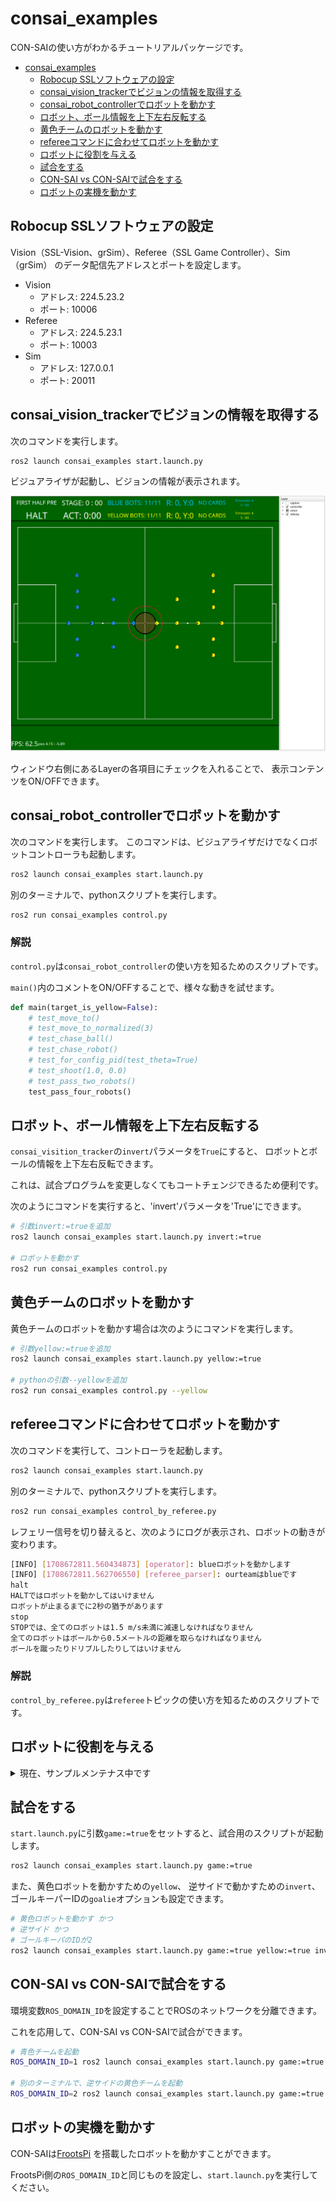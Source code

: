 # consai_examples

CON-SAIの使い方がわかるチュートリアルパッケージです。

- [consai\_examples](#consai_examples)
  - [Robocup SSLソフトウェアの設定](#robocup-sslソフトウェアの設定)
  - [consai\_vision\_trackerでビジョンの情報を取得する](#consai_vision_trackerでビジョンの情報を取得する)
  - [consai\_robot\_controllerでロボットを動かす](#consai_robot_controllerでロボットを動かす)
  - [ロボット、ボール情報を上下左右反転する](#ロボットボール情報を上下左右反転する)
  - [黄色チームのロボットを動かす](#黄色チームのロボットを動かす)
  - [refereeコマンドに合わせてロボットを動かす](#refereeコマンドに合わせてロボットを動かす)
  - [ロボットに役割を与える](#ロボットに役割を与える)
  - [試合をする](#試合をする)
  - [CON-SAI vs CON-SAIで試合をする](#con-sai-vs-con-saiで試合をする)
  - [ロボットの実機を動かす](#ロボットの実機を動かす)


## Robocup SSLソフトウェアの設定

Vision（SSL-Vision、grSim）、Referee（SSL Game Controller）、Sim（grSim）
のデータ配信先アドレスとポートを設定します。

- Vision
  - アドレス: 224.5.23.2
  - ポート: 10006
- Referee
  - アドレス: 224.5.23.1
  - ポート: 10003
- Sim
  - アドレス: 127.0.0.1
  - ポート: 20011

## consai_vision_trackerでビジョンの情報を取得する

次のコマンドを実行します。

```sh
ros2 launch consai_examples start.launch.py
```

ビジュアライザが起動し、ビジョンの情報が表示されます。

![](../resources/consai_visualizer.png)

ウィンドウ右側にあるLayerの各項目にチェックを入れることで、
表示コンテンツをON/OFFできます。

## consai_robot_controllerでロボットを動かす

次のコマンドを実行します。
このコマンドは、ビジュアライザだけでなくロボットコントローラも起動します。

```sh
ros2 launch consai_examples start.launch.py
```

別のターミナルで、pythonスクリプトを実行します。

```sh
ros2 run consai_examples control.py
```

### 解説

`control.py`は`consai_robot_controller`の使い方を知るためのスクリプトです。

`main()`内のコメントをON/OFFすることで、様々な動きを試せます。

```python
def main(target_is_yellow=False):
    # test_move_to()
    # test_move_to_normalized(3)
    # test_chase_ball()
    # test_chase_robot()
    # test_for_config_pid(test_theta=True)
    # test_shoot(1.0, 0.0)
    # test_pass_two_robots()
    test_pass_four_robots()
```

## ロボット、ボール情報を上下左右反転する

`consai_visition_tracker`の`invert`パラメータを`True`にすると、
ロボットとボールの情報を上下左右反転できます。

これは、試合プログラムを変更しなくてもコートチェンジできるため便利です。

次のようにコマンドを実行すると、'invert'パラメータを'True'にできます。

```sh
# 引数invert:=trueを追加
ros2 launch consai_examples start.launch.py invert:=true

# ロボットを動かす
ros2 run consai_examples control.py
```

## 黄色チームのロボットを動かす

黄色チームのロボットを動かす場合は次のようにコマンドを実行します。

```sh
# 引数yellow:=trueを追加
ros2 launch consai_examples start.launch.py yellow:=true

# pythonの引数--yellowを追加
ros2 run consai_examples control.py --yellow
```

## refereeコマンドに合わせてロボットを動かす

次のコマンドを実行して、コントローラを起動します。

```sh
ros2 launch consai_examples start.launch.py
```

別のターミナルで、pythonスクリプトを実行します。

```sh
ros2 run consai_examples control_by_referee.py
```

レフェリー信号を切り替えると、次のようにログが表示され、ロボットの動きが変わります。

```sh
[INFO] [1708672811.560434873] [operator]: blueロボットを動かします
[INFO] [1708672811.562706550] [referee_parser]: ourteamはblueです
halt
HALTではロボットを動かしてはいけません
ロボットが止まるまでに2秒の猶予があります
stop
STOPでは、全てのロボットは1.5 m/s未満に減速しなければなりません
全てのロボットはボールから0.5メートルの距離を取らなければなりません
ボールを蹴ったりドリブルしたりしてはいけません
```

### 解説

`control_by_referee.py`は`referee`トピックの使い方を知るためのスクリプトです。

## ロボットに役割を与える

<details>

<summary>現在、サンプルメンテナス中です</summary>

~次のコマンドを実行して、コントローラを起動します。

```sh
ros2 launch consai_examples start.launch.py
```

別のターミナルで、pythonスクリプトを実行します。

```sh
ros2 run consai_examples control_with_role.py
```

### 解説

`control_with_role.py`はロボットへのゴールキーパーやアタッカー、
ディフェンス等の役割を与え方を知るためのスクリプトです。

ゴールキーパはスクリプトのオプション`--goalie`で変更できます。

ロボカップSSLのルールでは、ゴールキーパを自由に変更できないため、
スクリプト内でもIDを固定しています。

```sh
# 逆サイドの黄色ロボットを動かす場合
ros2 launch consai_examples start.launch.py yellow:=true invert:=true

# ゴールキーパのIDを2とする
ros2 run consai_examples control_with_role.py --goalie 2 --yellow
```

</details>

## 試合をする

`start.launch.py`に引数`game:=true`をセットすると、試合用のスクリプトが起動します。

```sh
ros2 launch consai_examples start.launch.py game:=true
```

また、黄色ロボットを動かすための`yellow`、
逆サイドで動かすための`invert`、
ゴールキーパーIDの`goalie`オプションも設定できます。

```sh
# 黄色ロボットを動かす かつ
# 逆サイド かつ
# ゴールキーパのIDが2
ros2 launch consai_examples start.launch.py game:=true yellow:=true invert:=true goalie:=2
```

## CON-SAI vs CON-SAIで試合をする

環境変数`ROS_DOMAIN_ID`を設定することでROSのネットワークを分離できます。

これを応用して、CON-SAI vs CON-SAIで試合ができます。

```sh
# 青色チームを起動
ROS_DOMAIN_ID=1 ros2 launch consai_examples start.launch.py game:=true

# 別のターミナルで、逆サイドの黄色チームを起動
ROS_DOMAIN_ID=2 ros2 launch consai_examples start.launch.py game:=true yellow:=true invert:=true
```

## ロボットの実機を動かす

CON-SAIは[FrootsPi](https://github.com/SSL-Roots/FrootsPi)
を搭載したロボットを動かすことができます。

FrootsPi側の`ROS_DOMAIN_ID`と同じものを設定し、`start.launch.py`を実行してください。
